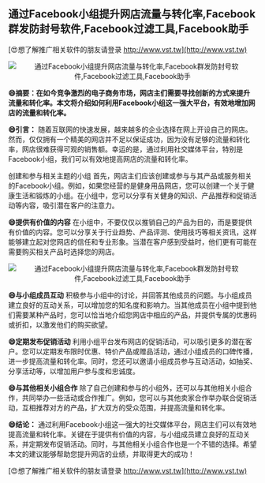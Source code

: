 ## **通过Facebook小组提升网店流量与转化率,Facebook群发防封号软件,Facebook过滤工具,Facebook助手**

[😍想了解推广相关软件的朋友请登录 http://www.vst.tw](http://www.vst.tw)

 <center><img src="https://vst.tw/MP4/tuiguang/png/6.png" alt="通过Facebook小组提升网店流量与转化率,Facebook群发防封号软件,Facebook过滤工具,Facebook助手"></center>

**😄摘要：在如今竞争激烈的电子商务市场，网店主们需要寻找创新的方式来提升流量和转化率。本文将介绍如何利用Facebook小组这一强大平台，有效地增加网店的流量和转化率。**

**😄引言：**
随着互联网的快速发展，越来越多的企业选择在网上开设自己的网店。然而，仅仅拥有一个精美的网店并不足以保证成功，因为没有足够的流量和转化率，网店很难获得可观的销售额。幸运的是，通过利用社交媒体平台，特别是Facebook小组，我们可以有效地提高网店的流量和转化率。

创建和参与相关主题的小组
首先，网店主们应该创建或参与与其产品或服务相关的Facebook小组。例如，如果您经营的是健身用品网店，您可以创建一个关于健康生活和锻炼的小组。在小组中，您可以分享有关健身的知识、产品推荐和促销活动等内容，吸引潜在客户的注意力。

**😄提供有价值的内容**
在小组中，不要仅仅以推销自己的产品为目的，而是要提供有价值的内容。您可以分享关于行业趋势、产品评测、使用技巧等相关资讯，这样能够建立起对您网店的信任和专业形象。当潜在客户感到受益时，他们更有可能在需要购买相关产品时选择您的网店。

 <center><img src="https://vst.tw/MP4/tuiguang/png/4.png" alt="通过Facebook小组提升网店流量与转化率,Facebook群发防封号软件,Facebook过滤工具,Facebook助手"></center>

**😄与小组成员互动**
积极参与小组中的讨论，并回答其他成员的问题。与小组成员建立良好的互动关系，可以增加您的知名度和影响力。当其他成员在小组中提到他们需要某种产品时，您可以恰当地介绍您网店中相应的产品，并提供专属的优惠码或折扣，以激发他们的购买欲望。

**😄定期发布促销活动**
利用小组平台发布网店的促销活动，可以吸引更多的潜在客户。您可以定期发布限时优惠、特价产品或赠品活动，通过小组成员的口碑传播，进一步提高流量和转化率。同时，您还可以邀请小组成员参与互动活动，如抽奖、分享活动等，以增加用户参与度和忠诚度。

**😄与其他相关小组合作**
除了自己创建和参与的小组外，还可以与其他相关小组合作，共同举办一些活动或合作推广。例如，您可以与其他卖家合作举办联合促销活动，互相推荐对方的产品，扩大双方的受众范围，并提高流量和转化率。

**😄结论：**
通过利用Facebook小组这一强大的社交媒体平台，网店主们可以有效地提高流量和转化率。关键在于提供有价值的内容，与小组成员建立良好的互动关系，并定期发布促销活动。同时，与其他相关小组合作也是一个不错的选择。希望本文的建议能够帮助您提升网店的业绩，并取得更大的成功！

[😍想了解推广相关软件的朋友请登录 http://www.vst.tw](http://www.vst.tw)



